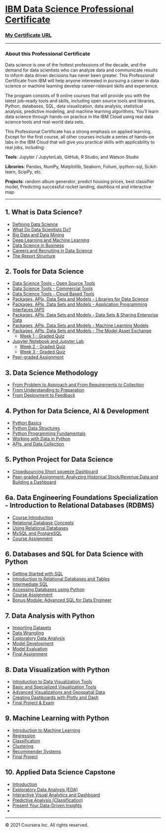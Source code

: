 # [IBM Data Science Professional Certificate](https://www.coursera.org/professional-certificates/ibm-data-science)

### [My Certificate URL](https://www.coursera.org/account/accomplishments/professional-cert/7FDCVUSMTL89)

---

### About this Professional Certificate

Data science is one of the hottest professions of the decade, and the demand for data scientists who can analyze data and communicate results to inform data driven decisions has never been greater. This Professional Certificate from IBM will help anyone interested in pursuing a career in data science or machine learning develop career-relevant skills and experience. 

The program consists of 9 online courses that will provide you with the latest job-ready tools and skills, including open source tools and libraries, Python, databases, SQL, data visualization, data analysis, statistical analysis, predictive modeling, and machine learning algorithms. You’ll learn data science through hands-on practice in the IBM Cloud using real data science tools and real-world data sets.

This Professional Certificate has a strong emphasis on applied learning. Except for the first course, all other courses include a series of hands-on labs in the IBM Cloud that will give you practical skills with applicability to real jobs, including: 

**Tools**: Jupyter / JupyterLab, GitHub, R Studio, and Watson Studio 

**Libraries**: Pandas, NumPy, Matplotlib, Seaborn, Folium, ipython-sql, Scikit-learn, ScipPy, etc. 

**Projects**: random album generator, predict housing prices, best classifier model, Predicting successful rocket landing, dashboa rd and interactive map

---

## 1. What is Data Science?
- [Defining Data Science](https://github.com/brendensong/IBM-Data-Science-Professional-Certificate/wiki/1.1.1.Defining-Data-Science)
- [What Do Data Scientists Do?](https://github.com/brendensong/IBM-Data-Science-Professional-Certificate/wiki/1.1.2.What-Do-Data-Scientists-Do%3F)
- [Big Data and Data Mining](https://github.com/brendensong/IBM-Data-Science-Professional-Certificate/wiki/1.2.1.Big-Data-and-Data-Mining)
- [Deep Learning and Machine Learning](https://github.com/brendensong/IBM-Data-Science-Professional-Certificate/wiki/1.2.2.Deep-Learning-and-Machine-Learning)
- [Data Science in Business](https://github.com/brendensong/IBM-Data-Science-Professional-Certificate/wiki/1.3.1.Data-Science-in-Business)
- [Careers and Recruiting in Data Science](https://github.com/brendensong/IBM-Data-Science-Professional-Certificate/wiki/1.3.2.Careers-and-Recruiting-in-Data-Science)
- [The Report Structure](https://github.com/brendensong/IBM-Data-Science-Professional-Certificate/wiki/1.3.3.The-Report-Structure)

## 2. Tools for Data Science
- [Data Science Tools - Open Source Tools](https://github.com/brendensong/IBM-Data-Science-Professional-Certificate/wiki/2.1.2.1.Data-Science-Tools_Open-Source-Tools)
- [Data Science Tools - Commercial Tools](https://github.com/brendensong/IBM-Data-Science-Professional-Certificate/wiki/2.1.2.2.Data-Science-Tools_Commercial-Tools)
- [Data Science Tools - Cloud Based Tools](https://github.com/brendensong/IBM-Data-Science-Professional-Certificate/wiki/2.1.2.3.Data-Science-Tools_Cloud-Based-Tools)
- [Packages, APIs, Data Sets and Models - Libraries for Data Science](https://github.com/brendensong/IBM-Data-Science-Professional-Certificate/wiki/2.1.3.1.Libraries-for-Data-Science)
- [Packages, APIs, Data Sets and Models - Application Programming Interfaces (API)](https://github.com/brendensong/IBM-Data-Science-Professional-Certificate/wiki/2.1.3.2.Application-Programming-Interfaces)
- [Packages, APIs, Data Sets and Models - Data Sets & Sharing Enterprise Data](https://github.com/brendensong/IBM-Data-Science-Professional-Certificate/wiki/2.1.3.3.Data-Sets-&-Sharing-Enterprise-Data)
- [Packages, APIs, Data Sets and Models - Machine Learning Models](https://github.com/brendensong/IBM-Data-Science-Professional-Certificate/wiki/2.1.3.4.Machine-Learning-Models)
- [Packages, APIs, Data Sets and Models - The Model Asset Exchange](https://github.com/brendensong/IBM-Data-Science-Professional-Certificate/wiki/2.1.3.5.The-Model-Asset-Exchange)
  - [Week 1 - Graded Quiz](https://github.com/brendensong/IBM-Data-Science-Professional-Certificate/wiki/2.1.Graded-Quiz)
- [Jupyter Notebook and Jupyter Lab](https://github.com/brendensong/IBM-Data-Science-Professional-Certificate/wiki/2.2.1.Jupyter-Notebook-and-Jupyter-Lab)
  - [Week 2 - Graded Quiz](https://github.com/brendensong/IBM-Data-Science-Professional-Certificate/wiki/2.2.Graded-Quiz)
  - [Week 3 - Graded Quiz](https://github.com/brendensong/IBM-Data-Science-Professional-Certificate/wiki/2.3.Graded-Quiz)
- [Peer-graded Assignment](https://dataplatform.cloud.ibm.com/analytics/notebooks/v2/1071329d-1207-48f2-9e8c-b9254e84392e/view?access_token=d618df046a0a5ff27c4a01c74cd8600f214c3546ebb623c10faf9249b61122d3)

## 3. Data Science Methodology
- [From Problem to Approach and From Requirements to Collection](https://github.com/brendensong/IBM-Data-Science-Professional-Certificate/wiki/3.1.From-Problem-to-Approach-and-From-Requirements-to-Collection)
- [From Understanding to Preparation](https://github.com/brendensong/IBM-Data-Science-Professional-Certificate/wiki/3.2.From-Understanding-to-Preparation)
- [From Deployment to Feedback](https://github.com/brendensong/IBM-Data-Science-Professional-Certificate/wiki/3.3.From-Deployment-to-Feedback)

## 4. Python for Data Science, AI & Development
- [Python Basics](https://github.com/brendensong/IBM-Data-Science-Professional-Certificate/wiki/4.1.Python-Basics)
- [Python Data Structures](https://github.com/brendensong/IBM-Data-Science-Professional-Certificate/wiki/4.2.Python-Data-Structures)
- [Python Programming Fundamentals](https://github.com/brendensong/IBM-Data-Science-Professional-Certificate/wiki/4.3.Python-Programming-Fundamentals)
- [Working with Data in Python](https://github.com/brendensong/IBM-Data-Science-Professional-Certificate/wiki/4.4.Working-with-Data-in-Python)
- [APIs, and Data Collection](https://github.com/brendensong/IBM-Data-Science-Professional-Certificate/wiki/4.5.APIs,-and-Data-Collection)

## 5. Python Project for Data Science
- [Crowdsourcing Short squeeze Dashboard](https://github.com/brendensong/IBM-Data-Science-Professional-Certificate/wiki/5.1.Crowdsourcing-Short-squeeze-Dashboard)
- [Peer-graded Assignment: Analyzing Historical Stock/Revenue Data and Building a Dashboard](https://github.com/brendensong/IBM-Data-Science-Professional-Certificate/wiki/5.2.Peer-graded-Assignment-Analyzing-Historical-Stock-Revenue-Data-and-Building-a-Dashboard)

## 6a. Data Engineering Foundations Specialization - Introduction to Relational Databases (RDBMS)
- [Course Introduction](https://github.com/brendensong/IBM-Data-Science-Professional-Certificate/wiki/DEFS.4.0.Course-Introduction)
- [Relational Database Concepts](https://github.com/brendensong/IBM-Data-Science-Professional-Certificate/wiki/DEFS.4.1.Relational-Database-Concepts)
- [Using Relational Databases](https://github.com/brendensong/IBM-Data-Science-Professional-Certificate/wiki/DEFS.4.2.Using-Relational-Databases)
- [MySQL and PostgreSQL](https://github.com/brendensong/IBM-Data-Science-Professional-Certificate/wiki/DEFS.4.3.MySQL-and-PostgreSQL)
- [Course Assignment](https://github.com/brendensong/IBM-Data-Science-Professional-Certificate/wiki/DEFS.4.4.Course-Assignment)

## 6. Databases and SQL for Data Science with Python
- [Getting Started with SQL](https://github.com/brendensong/IBM-Data-Science-Professional-Certificate/wiki/6.1.Getting-Started-with-SQL)
- [Introduction to Relational Databases and Tables](https://github.com/brendensong/IBM-Data-Science-Professional-Certificate/wiki/6.2.Introduction-to-Relational-Databases-and-Tables)
- [Intermediate SQL](https://github.com/brendensong/IBM-Data-Science-Professional-Certificate/wiki/6.3.Intermediate-SQL)
- [Accessing Databases using Python](https://github.com/brendensong/IBM-Data-Science-Professional-Certificate/wiki/6.4.Accessing-Databases-using-Python)
- [Course Assignment](https://github.com/brendensong/IBM-Data-Science-Professional-Certificate/wiki/6.5.Course-Assignment)
- [Bonus Module: Advanced SQL for Data Engineer](https://github.com/brendensong/IBM-Data-Science-Professional-Certificate/wiki/6.6.Bonus-Module:-Advanced-SQL-for-Data-Engineer)

## 7. Data Analysis with Python
- [Importing Datasets](https://github.com/brendensong/IBM-Data-Science-Professional-Certificate/wiki/7.1.Importing-Datasets/_edit)
- [Data Wrangling](https://github.com/brendensong/IBM-Data-Science-Professional-Certificate/wiki/7.2.Data-Wrangling)
- [Exploratory Data Analysis](https://github.com/brendensong/IBM-Data-Science-Professional-Certificate/wiki/7.3.Exploratory-Data-Analysis/_edit)
- [Model Development](https://github.com/brendensong/IBM-Data-Science-Professional-Certificate/wiki/7.4.Model-Development)
- [Model Evaluation](https://github.com/brendensong/IBM-Data-Science-Professional-Certificate/wiki/7.5.Model-Evaluation)
- [Final Assignment](https://github.com/brendensong/IBM-Data-Science-Professional-Certificate/wiki/7.6.Final-Assignment)

## 8. Data Visualization with Python
- [Introduction to Data Visualization Tools](https://github.com/brendensong/IBM-Data-Science-Professional-Certificate/wiki/8.1.Introduction-to-Data-Visualization-Tools/_edit)
- [Basic and Specialized Visualization Tools](https://github.com/brendensong/IBM-Data-Science-Professional-Certificate/wiki/8.2.Basic-and-Specialized-Visualization-Tools)
- [Advanced Visualizations and Geospatial Data](https://github.com/brendensong/IBM-Data-Science-Professional-Certificate/wiki/8.3.Advanced-Visualizations-and-Geospatial-Data)
- [Creating Dashboards with Plotly and Dash](https://github.com/brendensong/IBM-Data-Science-Professional-Certificate/wiki/8.4.Creating-Dashboards-with-Plotly-and-Dash)
- [Final Project & Exam](https://github.com/brendensong/IBM-Data-Science-Professional-Certificate/wiki/8.5.Final-Project-&-Exam)

## 9. Machine Learning with Python
- [Introduction to Machine Learning](https://github.com/brendensong/IBM-Data-Science-Professional-Certificate/wiki/9.1.Introduction-to-Machine-Learning)
- [Regression](https://github.com/brendensong/IBM-Data-Science-Professional-Certificate/wiki/9.2.Regression)
- [Classification](https://github.com/brendensong/IBM-Data-Science-Professional-Certificate/wiki/9.3.Classification)
- [Clustering](https://github.com/brendensong/IBM-Data-Science-Professional-Certificate/wiki/9.4.Clustering)
- [Recommender Systems](https://github.com/brendensong/IBM-Data-Science-Professional-Certificate/wiki/9.5.Recommender-Systems)
- [Final Project](https://github.com/brendensong/IBM-Data-Science-Professional-Certificate/wiki/9.6.Final-Project)

## 10. Applied Data Science Capstone
- [Introduction](https://github.com/brendensong/IBM-Data-Science-Professional-Certificate/wiki/10.1.Introduction)
- [Exploratory Data Analysis (EDA)](https://github.com/brendensong/IBM-Data-Science-Professional-Certificate/wiki/10.2.Exploratory-Data-Analysis-(EDA))
- [Interactive Visual Analytics and Dashboard](https://github.com/brendensong/IBM-Data-Science-Professional-Certificate/wiki/10.3.Interactive-Visual-Analytics-and-Dashboard)
- [Predictive Analysis (Classification)](https://github.com/brendensong/IBM-Data-Science-Professional-Certificate/wiki/10.4.Predictive-Analysis-(Classification))
- [Present Your Data-Driven Insights](https://github.com/brendensong/IBM-Data-Science-Professional-Certificate/wiki/10.5.Present-Your-Data-Driven-Insights)
- 
---

© 2021 Coursera Inc. All rights reserved.
